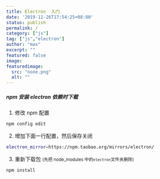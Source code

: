 ```yaml
---
title: Electron  入门
date: '2019-11-26T17:54:25+08:00'
status: publish
permalink: /
category: ["js"] 
tag: ["js","electron"]
author: "max"
excerpt: ""
featured: false
image: 
featuredimage:
  src: "none.png"
  alt: ""
---
```


##### npm 安装 electron 依赖时下载

1. 修改 npm 配置

```bash
npm config edit
```

2. 增加下面一行配置，然后保存关闭

```bash
electron_mirror=https://npm.taobao.org/mirrors/electron/
```

3. 重新下载包 <small class="grey">(先把 node_modules 中的`electron`文件夹删除)</small>

```bash
npm install
```
